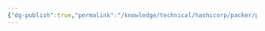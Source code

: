 ```yaml
---
{"dg-publish":true,"permalink":"/knowledge/technical/hashicorp/packer/packer/","dgPassFrontmatter":true}
---
```


